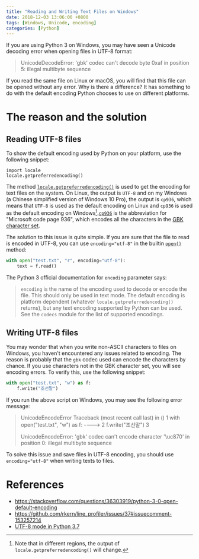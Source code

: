 ```yaml
---
title: "Reading and Writing Text Files on Windows"
date: 2018-12-03 13:06:00 +0800
tags: [Windows, Unicode, encoding]
categories: [Python]
---
```


If you are using Python 3 on Windows, you may have seen a Unicode decoding
error when opening files in UTF-8 format:

> UnicodeDecodeError: 'gbk' codec can't decode byte 0xaf in position 5: illegal multibyte sequence
>

If you read the same file on Linux or macOS, you will find that this file can
be opened without any error. Why is there a difference? It has something to do
with the default encoding Python chooses to use on different platforms.

<!--more-->

# The reason and the solution

## Reading UTF-8 files

To show the default encoding used by Python on your platform, use the following
snippet:

```
import locale
locale.getpreferredencoding()
```

The method
[`locale.getpreferredencoding()`](https://docs.python.org/3/library/locale.html#locale.getpreferredencoding)
is used to get the encoding for text files on the system. On Linux, the output
is `UTF-8` and on my Windows (a Chinese simplified version of Windows 10 Pro),
the output is `cp936`, which means that `UTF-8` is used as the default encoding
on Linux and `cp936` is used as the default encoding on
Windows[^1].[`cp936`](https://en.wikipedia.org/wiki/Code_page_936_(Microsoft_Windows))
is the abbreviation for "Microsoft code page 936", which encodes all the
characters in the [GBK character
set](https://en.wikipedia.org/wiki/GBK_(character_encoding)).

The solution to this issue is quite simple. If you are sure that the file to
read is encoded in UTF-8, you can use `encoding="utf-8"` in the builtin
[`open()`](https://docs.python.org/3/library/functions.html#open) method:

```python
with open("test.txt", "r", encoding="utf-8"):
    text = f.read()
```

The Python 3 official documentation for `encoding` parameter says:

> `encoding` is the name of the encoding used to decode or encode the file. This should only be used in text mode. The default encoding is platform dependent (whatever `locale.getpreferredencoding()` returns), but any text encoding supported by Python can be used. See the `codecs` module for the list of supported encodings.

## Writing UTF-8 files

You may wonder that when you write non-ASCII characters to files on Windows,
you haven't encountered any issues related to encoding. The reason is probably
that the `gbk` codec used can encode the characters by chance. If you use
characters not in the GBK character set, you will see encoding errors. To
verify this, use the following snippet:

```python
with open("test.txt", "w") as f:
    f.write("조선말")
```

If you run the above script on Windows, you may see the following error message:

> UnicodeEncodeError                        Traceback (most recent call last)
> <ipython-input-1-933a79a7eeca> in <module>()
>       1 with open("test.txt", "w") as f:
> ----> 2     f.write("조선말")
>       3
>
> UnicodeEncodeError: 'gbk' codec can't encode character '\uc870' in position 0: illegal multibyte sequence
>

To solve this issue and save files in UTF-8 encoding, you should use
`encoding="utf-8"` when writing texts to files.

# References
+ https://stackoverflow.com/questions/36303919/python-3-0-open-default-encoding
+ https://github.com/rkern/line_profiler/issues/37#issuecomment-153257214
+ [UTF-8 mode in Python 3.7](https://vstinner.github.io/python37-new-utf8-mode.html)

[^1]: Note that in different regions, the output of `locale.getpreferredencoding()` will change.
